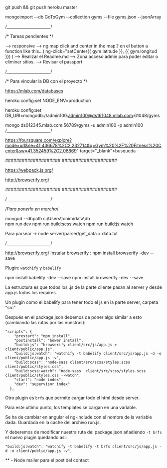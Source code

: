git push && git push heroku master

mongoimport --db GoToGym --collection gyms --file gyms.json --jsonArray

/*______________________*/


/* Tareas pendientes */

--> responsive
--> ng map click and center in the map.?
 en el button a function like this...(  ng-click="setCenter{{ gym.latitude }}, {{ gym.longitud }}) )
--> Realizar el Readme.md
--> Zona acceso admin para poder editar o eliminar sitios.
--> Revisar el passport


/*______________________*/


/* Para vincular la DB con el proyecto */

https://mlab.com/databases

heroku config:set NODE_ENV=production

heroku config:set DB_URI=mongodb://admin100:admin100@ds161048.mlab.com:61048/gyms

mongo ds012345.mlab.com:56789/gyms -u admin100 -p admin100
/*______________________*/


https://foursquare.com/explore?mode=url&ne=41.436678%2C2.232714&q=Gym%20%2F%20Fitness%20Center&sw=41.352459%2C2.08869" target="_blank">busqueda


####################
####################

https://webpack.js.org/

http://browserify.org/

####################
####################


/*______________________*/

/*_Para ponerlo en marcha_*/

mongod --dbpath c:\Users\tonim\data\db\
npm run dev
npm run build:scss:watch
npm run build:js:watch

Para parsear -> node server/parser/get_data > data.txt

/*______________________*/

http://browserify.org/
Instalar browserify : npm install browserify -dev --save

Plugin: ``watchify`` y ``babelify``

npm install babelify -dev --save
npm install browserify -dev --save

La estructura es que todos los .js de la parte cliente pasan al server y desde app.js todos los requires.

Un plugin como el  babelify para tener todo el js en la parte server, carpeta "src" 

Después en el package.json debemos de poner algo similar a esto (cambiando las rutas por las nuestras):

```
"scripts": {
    "prestart": "npm install",
    "postinstall": "bower install",
    "build:js": "browserify client/src/js/app.js > client/public/app.js",
    "build:js:watch": "watchify -t babelify client/src/js/app.js -d -o client/public/app.js -v",
    "build:scss": "node-sass client/src/scss/styles.scss client/public/styles.css",
    "build:scss:watch": "node-sass  client/src/scss/styles.scss client/public/styles.css --watch",
    "start": "node index",
    "dev": "supervisor index"
  },
```


Otro plugin es ``brfs`` que permite cargar todo el html desde server.

Para este ultimo punto, los templates se cargan en una variable.

Se ha de cambiar en angular el ng-include con el nombre de la variable dada. Guardada en la cache del archivo run.js.


Y deberemos de modificar nuestra ruta del package.json añadiendo ``-t brfs`` el nuevo plugin quedando así:

```
"build:js:watch": "watchify -t babelify -t brfs client/src/js/app.js -d -o client/public/app.js -v",
```



** - Node mailer para el post del contact
